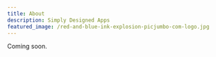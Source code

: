 ```yaml
---
title: About
description: Simply Designed Apps
featured_image: /red-and-blue-ink-explosion-picjumbo-com-logo.jpg
---
```


Coming soon.
